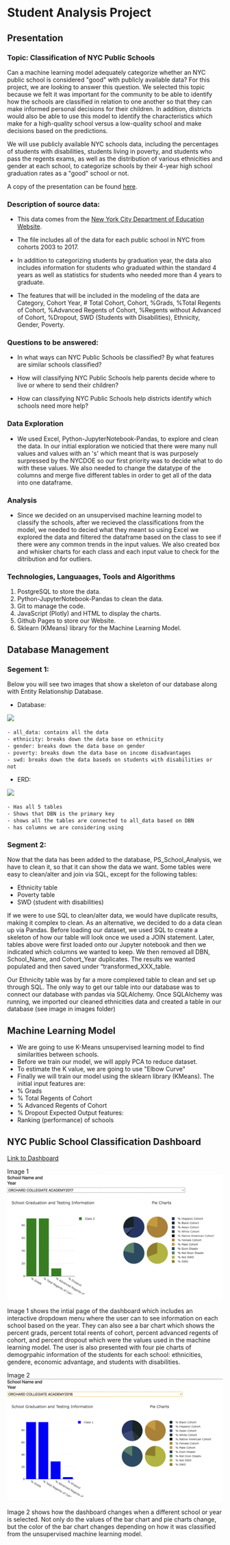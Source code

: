 # Student Analysis Project

## Presentation

### Topic: Classification of NYC Public Schools 
Can a machine learning model adequately categorize whether an NYC public school is considered "good" with publicly available data? For this project, we are looking to answer this question. We selected this topic because we felt it was important for the community to be able to identify how the schools are classified in relation to one another so that they can make informed personal decisions for their children. In addition, districts would also be able to use this model to identify the characteristics which make for a high-quality school versus a low-quality school and make decisions based on the predictions. 

We will use publicly available NYC schools data, including the percentages of students with disabilities, students living in poverty, and students who pass the regents exams, as well as the distribution of various ethnicities and gender at each school, to categorize schools by their 4-year high school graduation rates as a "good" school or not. 

A copy of the presentation can be found [here](https://docs.google.com/presentation/d/1Hy0tTfnzQk7wBHQD7KSvTr1mUrC9FzMkwlysQilIZLQ/edit?usp=sharing).

### Description of source data:
- This data comes from the [New York City Department of Education Website](https://infohub.nyced.org/reports/academics/graduation-results).

- The file includes all of the data for each public school in NYC from cohorts 2003 to 2017. 

- In addition to categorizing students by graduation year, the data also includes information for students who graduated within the standard 4 years as well as statistics for students who needed more than 4 years to graduate. 

- The features that will be included in the modeling of the data are Category, Cohort Year, # Total Cohort, Cohort, %Grads, %Total Regents of Cohort, %Advanced Regents of Cohort, %Regents without Advanced of Cohort, %Dropout, SWD (Students with Disabilities), Ethnicity, Gender, Poverty.

### Questions to be answered:
- In what ways can NYC Public Schools be classified? By what features are similar schools classified? 

- How will classifying NYC Public Schools help parents decide where to live or where to send their children? 

- How can classifying NYC Public Schools help districts identify which schools need more help?

### Data Exploration
- We used Excel, Python-JupyterNotebook-Pandas, to explore and clean the data. In our initial exploration we noticied that there were many null values and values with an 's' which meant that is was purposely surpressed by the NYCDOE so our first priority was to decide what to do with these values. We also needed to change the datatype of the columns and merge five different tables in order to get all of the data into one dataframe. 

### Analysis
- Since we decided on an unsupervised machine learning model to classify the schools, after we recieved the classifications from the model, we needed to decied what they meant so using Excel we explored the data and filtered the dataframe based on the class to see if there were any common trends in the input values. We also created box and whisker charts for each class and each input value to check for the ditribution and for outliers. 

### Technologies, Languaages, Tools and Algorithms
1. PostgreSQL to store the data.
2. Python-JupyterNotebook-Pandas to clean the data.
3. Git to manage the code.
4. JavaScript (Plotly) and HTML to display the charts.
5. Github Pages to store our Website.
6. Sklearn (KMeans) library for the Machine Learning Model.



## Database Management

### Segement 1:

Below you will see two images that show a skeleton of our database along with Entity Relationship Database. 


- Database: 

![](https://github.com/es2681/student_analysis_project/blob/main/images/School_Analysis_Database.png)

    - all_data: contains all the data
    - ethnicity: breaks down the data base on ethnicity
    - gender: breaks down the data base on gender
    - poverty: breaks down the data base on income disadvantages
    - swd: breaks down the data baseds on students with disabilities or not


- ERD:

![](https://github.com/es2681/student_analysis_project/blob/main/images/School_Analysis_ERD.png)

    - Has all 5 tables
    - Shows that DBN is the primary key
    - shows all the tables are connected to all_data based on DBN
    - has columns we are considering using

### Segment 2:

Now that the data has been added to the database, PS_School_Analysis, we have to clean it, so that it can show the data we want. Some tables were easy to clean/alter and join via SQL, except for the following tables:

- Ethnicity table
- Poverty table
- SWD (student with disabilities)

If we were to use SQL to clean/alter data, we would have duplicate results, making it complex to clean. As an alternative, we decided to do a data clean up via Pandas. Before loading our dataset, we used SQL to create a skeleton of how our table will look once we used a JOIN statement. Later, tables above were first loaded onto our Jupyter notebook and then we indicated which columns we wanted to keep. We then removed all DBN, School_Name, and Cohort_Year duplicates. The results we wanted populated and then saved under “transformed_XXX_table.

Our Ethnicity table was by far a more complexed table to clean and set up through SQL. The only way to get our table into our database was to connect our database with pandas via SQLAlchemy. Once SQLAlchemy was running, we imported our cleaned ethnicities data and created a table in our database (see image in images folder)

    

## Machine Learning Model
- We are going to use K-Means unsupervised learning model to find similarities between schools.
- Before we train our model, we will apply PCA to reduce dataset.
- To estimate the K value, we are going to use "Elbow Curve"
- Finally we will train our model using the sklearn library (KMeans).
The initial input features are:
- % Grads
- % Total Regents of Cohort
- % Advanced Regents of Cohort
- % Dropout
Expected Output features:
- Ranking (performance) of schools



## NYC Public School Classification Dashboard 

[Link to Dashboard](https://amairanir.github.io/school_dashboard/)

Image 1
![](https://github.com/AmairaniR/school_dashboard/blob/main/images/dashboard_pic1.png)

Image 1 shows the intial page of the dashboard which includes an interactive dropdown menu where the user can to see information on each school based on the year. They can also see a bar chart which shows the percent grads, percent total reents of cohort, percent advanced regents of cohort, and percent dropout which were the values used in the machine learning model. The user is also presented with four pie charts of demogrpahic information of the students for each school: ethnicities, gendere, economic advantage, and students with disabilities. 

Image 2
![](https://github.com/AmairaniR/school_dashboard/blob/main/images/dashboard_pic2.png)

Image 2 shows how the dashboard changes when a different school or year is selected. Not only do the values of the bar chart and pie charts change, but the color of the bar chart changes depending on how it was classified from the unsupervised machine learning model. 
